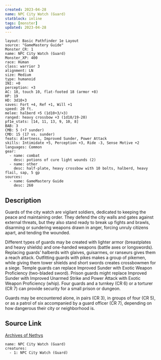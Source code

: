```yaml
---
created: 2023-04-28
name: NPC City Watch (Guard)
statblock: inline
tags: [monster]
updated: 2023-04-28
---
```

```statblock
layout: Basic Pathfinder 1e Layout
source: "GameMastery Guide"
Monster_CR: 1
name: NPC City Watch (Guard)
Monster_XP: 400
race: Human
class: warrior 3
alignment: LN
size: Medium
type: humanoid
INI: +0
perception: +3
AC: 18, touch 10, flat-footed 18 (armor +8)
HP: 19
HD: 3d10+3
saves: Fort +4, Ref +1, Will +1
speed: 20 ft.
melee: halberd +5 (1d10+3/×3)
ranged: heavy crossbow +3 (1d10/19-20)
pf1e_stats: [14, 11, 13, 9, 10, 8]
BAB: 3
CMB: 5 (+7 sunder)
CMD: 15 (17 vs. sunder)
feats: Alertness, Improved Sunder, Power Attack
skills: Intimidate +5, Perception +3, Ride -3, Sense Motive +2
languages: Common
gear:
  - name: combat
    desc: potions of cure light wounds (2)
  - name: other
    desc: half-plate, heavy crossbow with 10 bolts, halberd, heavy flail, sap, 5 gp
sources:
  - name: GameMastery Guide
    desc: 260
```
## Description
Guards of the city watch are vigilant soldiers, dedicated to keeping the peace and maintaining order. They defend the city walls and gates against external threats, but they also stand ready to break up fights and brawls, disarming or sundering weapons drawn in anger, forcing unruly citizens apart, and tending the wounded.

Different types of guards may be created with lighter armor (breastplates and heavy shields) and one-handed weapons (battle axes or longswords). Replacing guards’ halberds with glaives, guisarmes, or ranseurs gives them a reach attack. Outfitting guards with pikes makes a group of pikemen, while giving them tower shields and short swords creates crossbowmen for a siege. Temple guards can replace Improved Sunder with Exotic Weapon Proficiency (two-bladed sword). Prison guards might replace Improved Sunder with Improved Unarmed Strike and Power Attack with Exotic Weapon Proficiency (whip). Four guards and a turnkey (CR 6) or a torturer (CR 7) can provide security for a small prison or dungeon.

Guards may be encountered alone, in pairs (CR 3), in groups of four (CR 5), or as a patrol of six accompanied by a guard officer (CR 7), depending on how dangerous their city or neighborhood is.
## Source Link
[Archives of Nethys](https://aonprd.com/NPCDisplay.aspx?ItemName=City%20Watch%20(Guard))
```encounter-table
name: NPC City Watch (Guard)
creatures:
  - 1: NPC City Watch (Guard)
```
